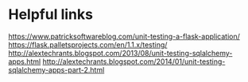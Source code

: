 # Helpful links

https://www.patricksoftwareblog.com/unit-testing-a-flask-application/
https://flask.palletsprojects.com/en/1.1.x/testing/
http://alextechrants.blogspot.com/2013/08/unit-testing-sqlalchemy-apps.html
http://alextechrants.blogspot.com/2014/01/unit-testing-sqlalchemy-apps-part-2.html
